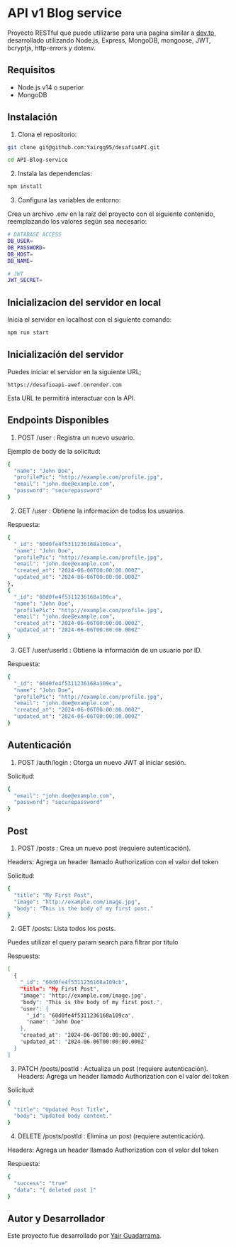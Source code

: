 # API v1 Blog service

Proyecto RESTful que puede utilizarse para una pagina similar a [dev.to](http://dev.to), desarrollado utilizando Node.js, Express, MongoDB, mongoose, JWT, bcryptjs, http-errors y dotenv.

## Requisitos

- Node.js v14 o superior
- MongoDB

## Instalación

1. Clona el repositorio:

```bash
git clone git@github.com:Yairgg95/desafioAPI.git

cd API-Blog-service
```

2. Instala las dependencias:

```bash
npm install
```

3. Configura las variables de entorno:

Crea un archivo .env en la raíz del proyecto con el siguiente contenido, reemplazando los valores según sea necesario:

```bash
# DATABASE ACCESS
DB_USER=
DB_PASSWORD=
DB_HOST=
DB_NAME=

# JWT
JWT_SECRET=
```

## Inicializacion del servidor en local

Inicia el servidor en localhost con el siguiente comando:

```bash
npm run start
```

## Inicialización del servidor

Puedes iniciar el servidor en la siguiente URL;

```
https://desafioapi-awef.onrender.com
```

Esta URL te permitirá interactuar con la API.

## Endpoints Disponibles

1. POST /user : Registra un nuevo usuario.

Ejemplo de body de la solicitud:

```bash
{
  "name": "John Doe",
  "profilePic": "http://example.com/profile.jpg",
  "email": "john.doe@example.com",
  "password": "securepassword"
}
```

2. GET /user : Obtiene la información de todos los usuarios.

Respuesta:

```bash
{
  "_id": "60d0fe4f5311236168a109ca",
  "name": "John Doe",
  "profilePic": "http://example.com/profile.jpg",
  "email": "john.doe@example.com",
  "created_at": "2024-06-06T00:00:00.000Z",
  "updated_at": "2024-06-06T00:00:00.000Z"
},
{
  "_id": "60d0fe4f5311236168a109ca",
  "name": "John Doe",
  "profilePic": "http://example.com/profile.jpg",
  "email": "john.doe@example.com",
  "created_at": "2024-06-06T00:00:00.000Z",
  "updated_at": "2024-06-06T00:00:00.000Z"
}
```
3. GET /user/userId : Obtiene la información de un usuario por ID.

Respuesta:

```bash
{
  "_id": "60d0fe4f5311236168a109ca",
  "name": "John Doe",
  "profilePic": "http://example.com/profile.jpg",
  "email": "john.doe@example.com",
  "created_at": "2024-06-06T00:00:00.000Z",
  "updated_at": "2024-06-06T00:00:00.000Z"
}
```

## Autenticación

1. POST /auth/login : Otorga un nuevo JWT al iniciar sesión.

Solicitud:

```bash
{
  "email": "john.doe@example.com",
  "password": "securepassword"
}
```



## Post

1. POST /posts : Crea un nuevo post (requiere autenticación).


Headers: Agrega un header llamado Authorization con el valor del token

Solicitud:

```bash
{
  "title": "My First Post",
  "image": "http://example.com/image.jpg",
  "body": "This is the body of my first post."
}
```

2. GET /posts: Lista todos los posts.

Puedes utilizar el query param search para filtrar por titulo

Respuesta:

```bash
[
  {
    "_id": "60d0fe4f5311236168a109cb",
    "title": "My First Post",
    "image": "http://example.com/image.jpg",
    "body": "This is the body of my first post.",
    "user": {
      "_id": "60d0fe4f5311236168a109ca",
      "name": "John Doe"
    },
    "created_at": "2024-06-06T00:00:00.000Z",
    "updated_at": "2024-06-06T00:00:00.000Z"
  }
]
```

3. PATCH /posts/postId : Actualiza un post (requiere autenticación).
   Headers: Agrega un header llamado Authorization con el valor del token

Solicitud:

```bash
{
  "title": "Updated Post Title",
  "body": "Updated body content."
}
```

4. DELETE /posts/postId : Elimina un post (requiere autenticación).

Headers: Agrega un header llamado Authorization con el valor del token

Respuesta:

```bash
{
  "success": "true"
  "data": "{ deleted post }" 
}
```
## Autor y Desarrollador

Este proyecto fue desarrollado por [Yair Guadarrama](https://github.com/Yairgg95).

